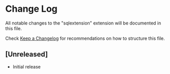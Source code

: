 # Change Log

All notable changes to the "sqlextension" extension will be documented in this file.

Check [Keep a Changelog](http://keepachangelog.com/) for recommendations on how to structure this file.

## [Unreleased]

- Initial release